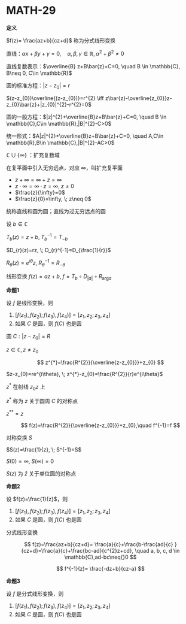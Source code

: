 # MATH-29

**定义**

$f(z)= \frac{az+b}{cz+d}$ 称为分式线形变换

直线：$\alpha x+\beta y+\gamma=0, \quad \alpha, \beta,\gamma \in \mathbb{R}, \alpha^{2}+\beta^{2}\neq 0$

直线复数表示：$\overline{B} z+B\bar{z}+C=0, \quad B \in \mathbb{C}, B\neq 0, C\in \mathbb{R}$

圆的标准方程：$|z-z_{0}|=r$

$(z-z_{0})\overline{(z-z_{0})}=r^{2} \iff z\bar{z}-\overline{z_{0}}z-z_{0}\bar{z}+|z_{0}|^{2}-r^{2}=0$

圆的一般方程：$|z|^{2}+\overline{B}z+B\bar{z}+C=0, \quad B \in \mathbb{C},C\in \mathbb{R},|B|^{2}-C>0$

统一形式：$A|z|^{2}+\overline{B}z+B\bar{z}+C=0, \quad A,C\in \mathbb{R},B\in \mathbb{C},|B|^{2}-AC>0$

$\mathbb{C} \cup \{ \infty \}$ ：扩充复数域

在复平面中引入无穷远点，对应 $\infty$，叫扩充复平面

- $z+\infty=\infty+z=\infty$
- $z \cdot \infty=\infty \cdot z=\infty, \; z\neq 0$
- $\frac{z}{\infty}=0$
- $\frac{z}{0}=\infty, \; z\neq 0$

统称直线和圆为圆；直线为过无穷远点的圆

设 $b \in \mathbb{C}$

$T_{b}(z)=z+b, \; T_{b}^{-1}=T_{-b}$

$D_{r}(z)=rz, \; D_{r}^{-1}=D_{\frac{1}{r}}$

$R_{\theta}(z)=e^{i\theta}z, \; R_{\theta}^{-1}=R_{-\theta}$

线形变换 $f(z)=az+b, \; f=T_{b} \circ D_{|a|} \circ R_{\mathrm{arg}a}$

**命题1**

设 $f$ 是线形变换，则

1. $[f(z_{1}),f(z_{2});f(z_{3}),f(z_{4})]=[z_{1},z_{2};z_{3},z_{4}]$
2. 如果 $C$ 是圆，则 $f(C)$ 也是圆

圆 $C: |z-z_{0}|=R$

$z \in \mathbb{C}, z\neq{}z_{0}$

$$
z^{*}=\frac{R^{2}}{\overline{z-z_{0}}}+z_{0}
$$

$z-z_{0}=re^{i\theta}, \; z^{*}-z_{0}=\frac{R^{2}}{r}e^{i\theta}$

$z^{*}$ 在射线 $z_{0}z$ 上

$z^{*}$ 称为 $z$ 关于圆周 $C$ 的对称点

$z^{**}=z$

$$
f(z)=\frac{R^{2}}{\overline{z-z_{0}}}+z_{0},\quad f^{-1}=f
$$

对称变换 $S$

$S(z)=\frac{1}{z}, \; S^{-1}=S$

$S(0)=\infty, \; S(\infty)=0$

$S(z)$ 为 $\bar{z}$ 关于单位圆的对称点

**命题2**

设 $f(z)=\frac{1}{z}$，则

1. $[f(z_{1}),f(z_{2});f(z_{3}),f(z_{4})]=[z_{1},z_{2};z_{3},z_{4}]$
2. 如果 $C$ 是圆，则 $f(C)$ 也是圆

分式线形变换

$$
f(z)=\frac{az+b}{cz+d}= \frac{a}{c}+\frac{b-\frac{ad}{c} }{cz+d}=\frac{a}{c}+\frac{bc-ad}{c^{2}z+cd}, \quad a, b, c, d \in \mathbb{C},ad-bc\neq{}0
$$

$$
f^{-1}(z)= \frac{-dz+b}{cz-a}
$$

**命题3**

设 $f$ 是分式线形变换，则

1. $[f(z_{1}),f(z_{2});f(z_{3}),f(z_{4})]=[z_{1},z_{2};z_{3},z_{4}]$
2. 如果 $C$ 是圆，则 $f(C)$ 也是圆
